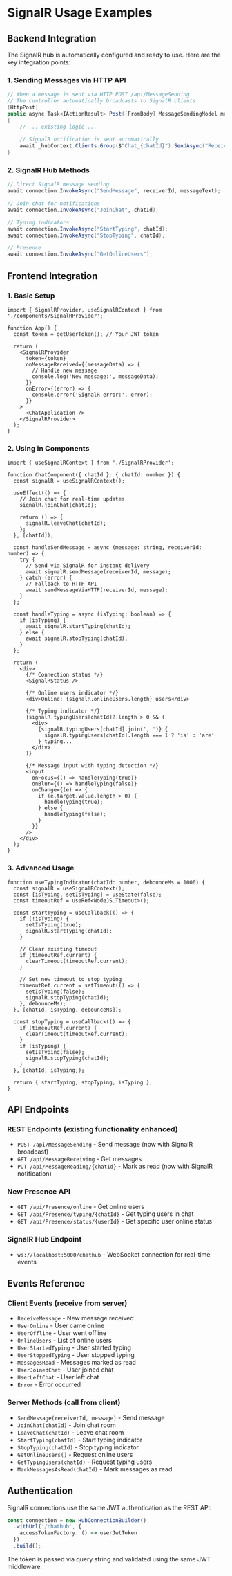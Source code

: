 # SignalR Usage Examples

## Backend Integration

The SignalR hub is automatically configured and ready to use. Here are the key integration points:

### 1. Sending Messages via HTTP API
```csharp
// When a message is sent via HTTP POST /api/MessageSending
// The controller automatically broadcasts to SignalR clients
[HttpPost]
public async Task<IActionResult> Post([FromBody] MessageSendingModel model)
{
    // ... existing logic ...
    
    // SignalR notification is sent automatically
    await _hubContext.Clients.Group($"Chat_{chatId}").SendAsync("ReceiveMessage", messageData);
}
```

### 2. SignalR Hub Methods
```csharp
// Direct SignalR message sending
await connection.InvokeAsync("SendMessage", receiverId, messageText);

// Join chat for notifications
await connection.InvokeAsync("JoinChat", chatId);

// Typing indicators
await connection.InvokeAsync("StartTyping", chatId);
await connection.InvokeAsync("StopTyping", chatId);

// Presence
await connection.InvokeAsync("GetOnlineUsers");
```

## Frontend Integration

### 1. Basic Setup
```tsx
import { SignalRProvider, useSignalRContext } from './components/SignalRProvider';

function App() {
  const token = getUserToken(); // Your JWT token
  
  return (
    <SignalRProvider 
      token={token}
      onMessageReceived={(messageData) => {
        // Handle new message
        console.log('New message:', messageData);
      }}
      onError={(error) => {
        console.error('SignalR error:', error);
      }}
    >
      <ChatApplication />
    </SignalRProvider>
  );
}
```

### 2. Using in Components
```tsx
import { useSignalRContext } from './SignalRProvider';

function ChatComponent({ chatId }: { chatId: number }) {
  const signalR = useSignalRContext();
  
  useEffect(() => {
    // Join chat for real-time updates
    signalR.joinChat(chatId);
    
    return () => {
      signalR.leaveChat(chatId);
    };
  }, [chatId]);

  const handleSendMessage = async (message: string, receiverId: number) => {
    try {
      // Send via SignalR for instant delivery
      await signalR.sendMessage(receiverId, message);
    } catch (error) {
      // Fallback to HTTP API
      await sendMessageViaHTTP(receiverId, message);
    }
  };

  const handleTyping = async (isTyping: boolean) => {
    if (isTyping) {
      await signalR.startTyping(chatId);
    } else {
      await signalR.stopTyping(chatId);
    }
  };

  return (
    <div>
      {/* Connection status */}
      <SignalRStatus />
      
      {/* Online users indicator */}
      <div>Online: {signalR.onlineUsers.length} users</div>
      
      {/* Typing indicator */}
      {signalR.typingUsers[chatId]?.length > 0 && (
        <div>
          {signalR.typingUsers[chatId].join(', ')} {
            signalR.typingUsers[chatId].length === 1 ? 'is' : 'are'
          } typing...
        </div>
      )}
      
      {/* Message input with typing detection */}
      <input
        onFocus={() => handleTyping(true)}
        onBlur={() => handleTyping(false)}
        onChange={(e) => {
          if (e.target.value.length > 0) {
            handleTyping(true);
          } else {
            handleTyping(false);
          }
        }}
      />
    </div>
  );
}
```

### 3. Advanced Usage
```tsx
function useTypingIndicator(chatId: number, debounceMs = 1000) {
  const signalR = useSignalRContext();
  const [isTyping, setIsTyping] = useState(false);
  const timeoutRef = useRef<NodeJS.Timeout>();

  const startTyping = useCallback(() => {
    if (!isTyping) {
      setIsTyping(true);
      signalR.startTyping(chatId);
    }

    // Clear existing timeout
    if (timeoutRef.current) {
      clearTimeout(timeoutRef.current);
    }

    // Set new timeout to stop typing
    timeoutRef.current = setTimeout(() => {
      setIsTyping(false);
      signalR.stopTyping(chatId);
    }, debounceMs);
  }, [chatId, isTyping, debounceMs]);

  const stopTyping = useCallback(() => {
    if (timeoutRef.current) {
      clearTimeout(timeoutRef.current);
    }
    if (isTyping) {
      setIsTyping(false);
      signalR.stopTyping(chatId);
    }
  }, [chatId, isTyping]);

  return { startTyping, stopTyping, isTyping };
}
```

## API Endpoints

### REST Endpoints (existing functionality enhanced)
- `POST /api/MessageSending` - Send message (now with SignalR broadcast)
- `GET /api/MessageReceiving` - Get messages
- `PUT /api/MessageReading/{chatId}` - Mark as read (now with SignalR notification)

### New Presence API
- `GET /api/Presence/online` - Get online users
- `GET /api/Presence/typing/{chatId}` - Get typing users in chat
- `GET /api/Presence/status/{userId}` - Get specific user online status

### SignalR Hub Endpoint
- `ws://localhost:5000/chathub` - WebSocket connection for real-time events

## Events Reference

### Client Events (receive from server)
- `ReceiveMessage` - New message received
- `UserOnline` - User came online
- `UserOffline` - User went offline  
- `OnlineUsers` - List of online users
- `UserStartedTyping` - User started typing
- `UserStoppedTyping` - User stopped typing
- `MessagesRead` - Messages marked as read
- `UserJoinedChat` - User joined chat
- `UserLeftChat` - User left chat
- `Error` - Error occurred

### Server Methods (call from client)
- `SendMessage(receiverId, message)` - Send message
- `JoinChat(chatId)` - Join chat room
- `LeaveChat(chatId)` - Leave chat room
- `StartTyping(chatId)` - Start typing indicator
- `StopTyping(chatId)` - Stop typing indicator
- `GetOnlineUsers()` - Request online users
- `GetTypingUsers(chatId)` - Request typing users
- `MarkMessagesAsRead(chatId)` - Mark messages as read

## Authentication

SignalR connections use the same JWT authentication as the REST API:

```typescript
const connection = new HubConnectionBuilder()
  .withUrl('/chathub', {
    accessTokenFactory: () => userJwtToken
  })
  .build();
```

The token is passed via query string and validated using the same JWT middleware.